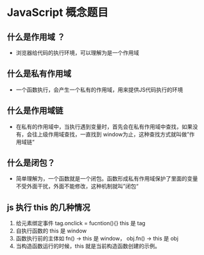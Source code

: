 # JavaScript 概念题目

## 什么是作用域 ？
- 浏览器给代码的执行环境，可以理解为是一个作用域

## 什么是私有作用域
- 一个函数执行，会产生一个私有的作用域，用来提供JS代码执行的环境

## 什么是作用域链
- 在私有的作用域中，当执行遇到变量时，首先会在私有作用域中查找，如果没有，会往上级作用域查找，一直找到 window为止，这种查找方式就叫做”作用域链“

## 什么是闭包？
- 简单理解为，一个函数就是一个闭包。函数形成私有作用域保护了里面的变量不受外面干扰，外面不能修改，这种机制就叫”闭包“

## js 执行 this 的几种情况
1. 给元素绑定事件 tag.onclick = fucntion(){} this 是 tag
2. 自执行函数的 this  是 window
3. 函数执行前的主体如 fn() -> this 是 window， obj.fn() -> this 是 obj
4. 当构造函数运行的时候，this 就是当前构造函数创建的示例。

